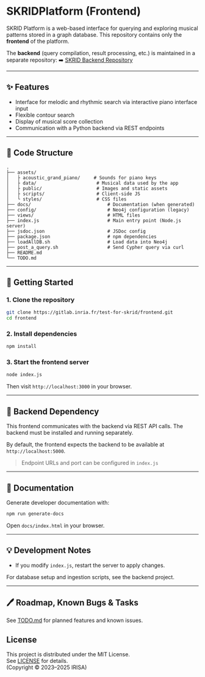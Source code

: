 # SKRIDPlatform (Frontend)

SKRID Platform is a web-based interface for querying and exploring musical patterns stored in a graph database. This repository contains only the **frontend** of the platform.

The **backend** (query compilation, result processing, etc.) is maintained in a separate repository:
➡️ [SKRID Backend Repository](https://gitlab.inria.fr/skrid/backend)

---

## ✨ Features

- Interface for melodic and rhythmic search via interactive piano interface input
- Flexible contour search
- Display of musical score collection
- Communication with a Python backend via REST endpoints

---

## 📁 Code Structure
```text
.
├── assets/
│   ├ acoustic_grand_piano/     # Sounds for piano keys
│   ├ data/                      # Musical data used by the app
│   ├ public/                    # Images and static assets
│   ├ scripts/                   # Client-side JS
│   └ styles/                    # CSS files
├── docs/                            # Documentation (when generated)
├── config/                          # Neo4j configuration (legacy)
├── views/                           # HTML files
├── index.js                         # Main entry point (Node.js server)
├── jsdoc.json                       # JSDoc config
├── package.json                     # npm dependencies
├── loadAllDB.sh                     # Load data into Neo4j
├── post_a_query.sh                  # Send Cypher query via curl
├── README.md
└── TODO.md
```

---

## 🚀 Getting Started

### 1. Clone the repository
```bash
git clone https://gitlab.inria.fr/test-for-skrid/frontend.git
cd frontend
```

### 2. Install dependencies
```bash
npm install
```

### 3. Start the frontend server
```bash
node index.js
```

Then visit `http://localhost:3000` in your browser.

---

## 🐞 Backend Dependency
This frontend communicates with the backend via REST API calls. The backend must be installed and running separately.

By default, the frontend expects the backend to be available at `http://localhost:5000`.

> Endpoint URLs and port can be configured in `index.js`

---

## 📄 Documentation
Generate developer documentation with:
```bash
npm run generate-docs
```
Open `docs/index.html` in your browser.

---

## 💡 Development Notes
- If you modify `index.js`, restart the server to apply changes.

For database setup and ingestion scripts, see the backend project.

---

## 🖊️ Roadmap, Known Bugs & Tasks
See [TODO.md](TODO.md) for planned features and known issues.

## License

This project is distributed under the MIT License.  
See [LICENSE](./LICENSE) for details.  
(Copyright © 2023–2025 IRISA)